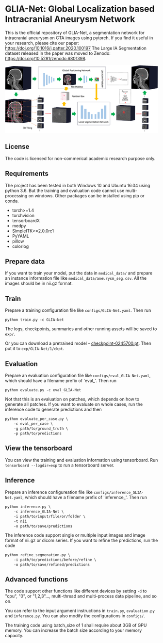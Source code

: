# GLIA-Net: Global Localization based Intracranial Aneurysm Network

This is the official repository of GLIA-Net, a segmentation network for
intracranial aneurysm on CTA images using pytorch.
If you find it useful in your research, please cite our paper: https://doi.org/10.1016/j.patter.2020.100197
The Large IA Segmentation dataset released in the paper was moved to Zenodo: https://doi.org/10.5281/zenodo.6801398.

![Network structure](artworks/workflow.png)

## License

The code is licensed for non-commerical academic research purpose only.

## Requirements

The project has been tested in both Windows 10 and Ubuntu 16.04 using python 3.6.
But the training and evaluation code cannot use multi-processing on windows.
Other packages can be installed using pip or conda.

* torch>=1.4
* torchvision
* tensorboardX
* medpy
* SimpleITK>=2.0.0rc1
* PyYAML
* pillow
* colorlog

## Prepare data

If you want to train your model, put the data in `medical_data/` and
prepare an instance information file like `medical_data/aneurysm_seg.csv`.
All the images should be in nii.gz format.

## Train

Prepare a training configuration file like `configs/GLIA-Net.yaml`.
Then run

```
python train.py -c GLIA-Net
```

The logs, checkpoints, summaries and other running assets will be saved to `exp/`.

Or you can download a pretrained model - [checkpoint-0245700.pt](https://github.com/MeteorsHub/GLIA-Net/releases/download/v1.0/checkpoint-0245700.pt).
Then put it to `exp/GLIA-Net/1/ckpt`.

## Evaluation

Prepare an evaluation configuration file like `configs/eval_GLIA-Net.yaml`,
which should have a filename prefix of 'eval_'.
Then run

```
python evaluate.py -c eval_GLIA-Net
```

Not that this is an evaluation on patches, which depends on how to generate all patches.
If you want to evaluate on whole cases, run the inference code to generate predictions and then

```
python evaluate_per_case.py \
    -c eval_per_case \
    -g path/to/ground_truth \
    -p path/to/predictions
```

## View the tensorboard

You can view the training and evaluation information using tensorboard.
Run `tensorboard --logdir=exp` to run a tensorboard server.

## Inference

Prepare an inference configureation file like `configs/inference_GLIA-Net.yaml`,
which should have a filename prefix of 'inference_'.
Then run

```
python inference.py \
    -c inference_GLIA-Net \
    -i path/to/input/file/or/folder \
    -t nii
    -o path/to/save/predictions
```

The inference code support single or multiple input images and image format of nii.gz or dicom series.
If you want to refine the predictions, run the code

```
python refine_segmenation.py \
    -i path/to/predictions/before/refine \
    -o path/to/save/refined/predictions
```

## Advanced functions

The code support other functions like different devices by setting `-d` to "cpu", "0", or "1,2,3"...,
multi-thread and multi-process data pipeline, and so on.

You can refer to the input argument instructions in `train.py`, `evaluation.py` and `inference.py`.
You can also modify the configurations in `configs/`.

The training code using batch_size of 1 shall require about 3GB of GPU memory.
You can increase the batch size according to your memory capacity.
